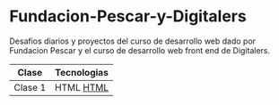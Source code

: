 # Fundacion-Pescar-y-Digitalers
Desafios diarios y proyectos del curso de desarrollo web dado por Fundacion Pescar y el curso de desarrollo web front end de Digitalers.

|  Clase  |Tecnologias|
|---------|-----------|
|Clase 1|HTML [HTML](https://upload.wikimedia.org/wikipedia/commons/thumb/6/61/HTML5_logo_and_wordmark.svg/2048px-HTML5_logo_and_wordmark.svg.png)|

